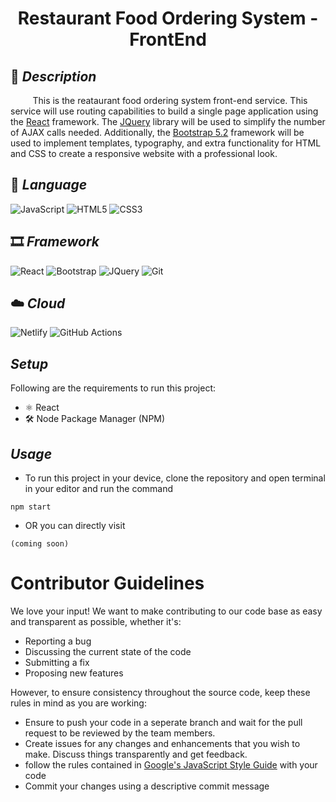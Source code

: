<h1 align="center"> Restaurant Food Ordering System - FrontEnd </h3>

## 📰 *Description*
&nbsp;&nbsp;&nbsp;&nbsp;&nbsp;&nbsp;&nbsp;&nbsp; This is the reataurant food ordering system front-end service. This service will use routing capabilities to build a single page application using the [React](https://reactjs.org/) framework. The [JQuery](https://jquery.com/) library will be used to simplify the number of AJAX calls needed. Additionally, the [Bootstrap 5.2](https://getbootstrap.com/docs/5.2/getting-started/introduction/) framework will be used to implement templates, typography, and extra functionality for HTML and CSS to create a responsive website with a professional look. 

## 🎃 *Language*
![JavaScript](https://img.shields.io/badge/JavaScript-F7DF1E?style=for-the-badge&logo=javascript&logoColor=black)
![HTML5](https://img.shields.io/badge/HTML5-E34F26?style=for-the-badge&logo=html5&logoColor=white)
![CSS3](https://img.shields.io/badge/CSS3-1572B6?style=for-the-badge&logo=css3&logoColor=white)

## 🎞️ *Framework*
![React](https://img.shields.io/badge/React-20232A?style=for-the-badge&logo=react&logoColor=61DAFB)
![Bootstrap](https://img.shields.io/badge/Bootstrap-563D7C?style=for-the-badge&logo=bootstrap&logoColor=white)
![JQuery](https://img.shields.io/badge/jQuery-0769AD?style=for-the-badge&logo=jquery&logoColor=white)
![Git](https://img.shields.io/badge/Git-F05032?style=for-the-badge&logo=git&logoColor=white)

## ☁️ *Cloud*
![Netlify](https://img.shields.io/badge/Netlify-00C7B7?style=for-the-badge&logo=netlify&logoColor=white)
![GitHub Actions](https://img.shields.io/badge/GitHub_Actions-2088FF?style=for-the-badge&logo=githubactions&logoColor=white)

## *Setup*
Following are the requirements to run this project:
- ⚛️ React
- 🛠️ Node Package Manager (NPM)



## *Usage*
- To run this project in your device, clone the repository and open terminal in your editor and run the command
```
npm start
```
- OR you can directly visit
```
(coming soon)
```

# Contributor Guidelines
We love your input! We want to make contributing to our code base as easy and transparent as possible, whether it's:
- Reporting a bug
- Discussing the current state of the code
- Submitting a fix
- Proposing new features

However, to ensure consistency throughout the source code, keep these rules in mind as you are working:
- Ensure to push your code in a seperate branch and wait for the pull request to be reviewed by the team members.
- Create issues for any changes and enhancements that you wish to make. Discuss things transparently and get feedback.
- follow the rules contained in [Google's JavaScript Style Guide](https://google.github.io/styleguide/javascriptguide.xml) with your code
- Commit your changes using a descriptive commit message




